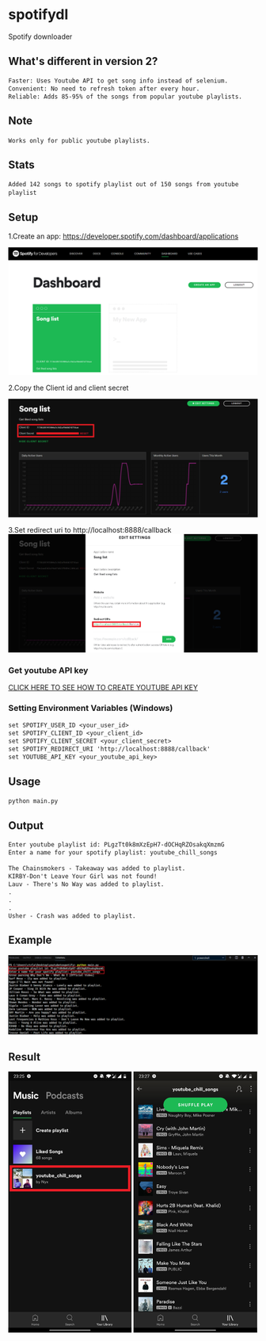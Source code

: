 # spotifydl
Spotify downloader

## What's different in version 2?
```
Faster: Uses Youtube API to get song info instead of selenium.
Convenient: No need to refresh token after every hour.
Reliable: Adds 85-95% of the songs from popular youtube playlists.
```

## Note
`Works only for public youtube playlists.`

## Stats
`Added 142 songs to spotify playlist out of 150 songs from youtube playlist`

## Setup
1.Create an app: https://developer.spotify.com/dashboard/applications

![](imgs/setup.png)

2.Copy the Client id and client secret

![](imgs/copy.png)

3.Set redirect uri to http://localhost:8888/callback
![](imgs/redirecturi.png)

### Get youtube API key  
[CLICK HERE TO SEE HOW TO CREATE YOUTUBE API KEY](GET_KEY.md)

### Setting Environment Variables (Windows)
```
set SPOTIFY_USER_ID <your_user_id>  
set SPOTIFY_CLIENT_ID <your_client_id>  
set SPOTIFY_CLIENT_SECRET <your_client_secret>  
set SPOTIFY_REDIRECT_URI 'http://localhost:8888/callback'  
set YOUTUBE_API_KEY <your_youtube_api_key> 
```

## Usage

`python main.py`


## Output
```
Enter youtube playlist id: PLgzTt0k8mXzEpH7-dOCHqRZOsakqXmzmG
Enter a name for your spotify playlist: youtube_chill_songs   

The Chainsmokers - Takeaway was added to playlist.
KIRBY-Don't Leave Your Girl was not found!
Lauv - There's No Way was added to playlist.
.
.
.
Usher - Crash was added to playlist.
```

## Example

![](imgs/playlist.png)

## Result
<img src="imgs/playlistphone.jpg" width="49.5%"> <img src="imgs/playlistsongs.jpg" width="49.5%">


